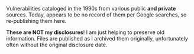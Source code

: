 Vulnerabilities cataloged in the 1990s from various public **and private** sources. Today, appears to be no record of them per Google searches, so re-publishing them here.

**These are NOT my disclosures**! I am just helping to preserve old information. Files are published as I archived them originally, unfortunately often without the original disclosure date.

